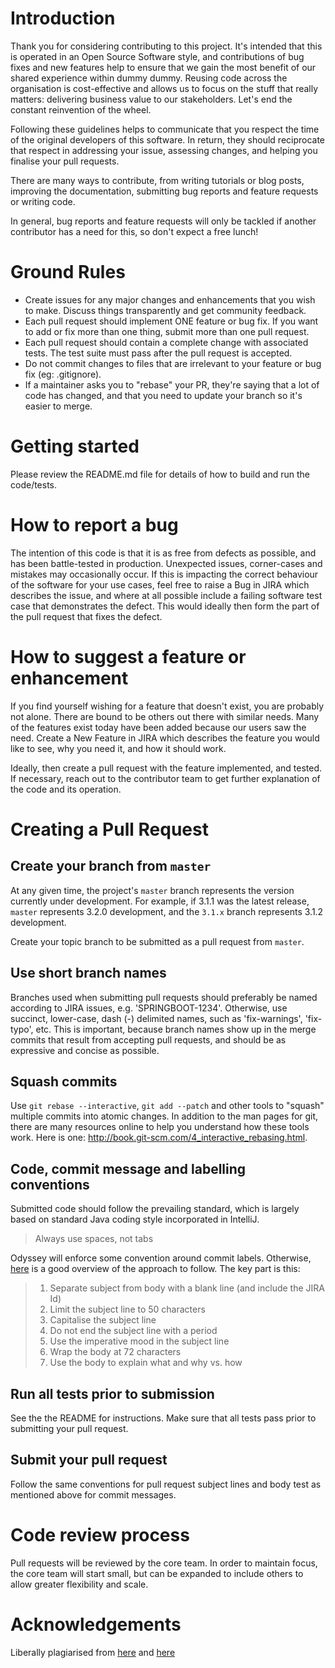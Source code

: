 # Introduction

Thank you for considering contributing to this project. It's intended that this is operated in an Open Source Software style, and contributions of bug fixes and new features help to ensure that we gain the most benefit of our shared experience within dummy dummy. Reusing code across the organisation is cost-effective and allows us to focus on the stuff that really matters: delivering business value to our stakeholders. Let's end the constant reinvention of the wheel.

Following these guidelines helps to communicate that you respect the time of the original developers of this software. In return, they should reciprocate that respect in addressing your issue, assessing changes, and helping you finalise your pull requests.

There are many ways to contribute, from writing tutorials or blog posts, improving the documentation, submitting bug reports and feature requests or writing code.

In general, bug reports and feature requests will only be tackled if another contributor has a need for this, so don't expect a free lunch!

# Ground Rules
* Create issues for any major changes and enhancements that you wish to make. Discuss things transparently and get community feedback.
* Each pull request should implement ONE feature or bug fix. If you want to add or fix more than one thing, submit more than one pull request.
* Each pull request should contain a complete change with associated tests.  The test suite must pass after the pull request is accepted.
* Do not commit changes to files that are irrelevant to your feature or bug fix (eg: .gitignore).
* If a maintainer asks you to "rebase" your PR, they're saying that a lot of code has changed, and that you need to update your branch so it's easier to merge.

# Getting started
Please review the README.md file for details of how to build and run the code/tests.

# How to report a bug
The intention of this code is that it is as free from defects as possible, and has been battle-tested in production.  Unexpected issues, corner-cases and mistakes may occasionally occur.  If this is impacting the correct behaviour of the software for your use cases, feel free to raise a Bug in JIRA which describes the issue, and where at all possible include a failing software test case that demonstrates the defect.  This would ideally then form the part of the pull request that fixes the defect.

# How to suggest a feature or enhancement
If you find yourself wishing for a feature that doesn't exist, you are probably not alone. There are bound to be others out there with similar needs. Many of the features exist today have been added because our users saw the need. Create a New Feature in JIRA which describes the feature you would like to see, why you need it, and how it should work.

Ideally, then create a pull request with the feature implemented, and tested.  If necessary, reach out to the contributor team to get further explanation of the code and its operation.

# Creating a Pull Request

## Create your branch from `master`
At any given time, the project's `master` branch represents the version
currently under development. For example, if 3.1.1 was the latest release,
`master` represents 3.2.0 development, and the `3.1.x` branch represents 3.1.2 development.

Create your topic branch to be submitted as a pull request from `master`.

## Use short branch names
Branches used when submitting pull requests should preferably be named
according to JIRA issues, e.g. 'SPRINGBOOT-1234'. Otherwise, use succinct, lower-case,
dash (-) delimited names, such as 'fix-warnings', 'fix-typo', etc. This is
important, because branch names show up in the merge commits that result from
accepting pull requests, and should be as expressive and concise as possible.

## Squash commits
Use `git rebase --interactive`, `git add --patch` and other tools to "squash"
multiple commits into atomic changes. In addition to the man pages for git,
there are many resources online to help you understand how these tools work.
Here is one: http://book.git-scm.com/4_interactive_rebasing.html.

## Code, commit message and labelling conventions
Submitted code should follow the prevailing standard, which is largely based on standard Java coding style incorporated in IntelliJ.
> Always use spaces, not tabs

Odyssey will enforce some convention around commit labels. Otherwise, [here](https://chris.beams.io/posts/git-commit/) is a good overview of the approach to follow.  The key part is this:

>1. Separate subject from body with a blank line (and include the JIRA Id)
>2. Limit the subject line to 50 characters
>3. Capitalise the subject line
>4. Do not end the subject line with a period
>5. Use the imperative mood in the subject line
>6. Wrap the body at 72 characters
>7. Use the body to explain what and why vs. how

## Run all tests prior to submission

See the the README for instructions. Make
sure that all tests pass prior to submitting your pull request.


## Submit your pull request

Follow the same conventions for pull request subject lines and body test as mentioned above
for commit messages.


# Code review process
Pull requests will be reviewed by the core team.  In order to maintain focus, the core team will start small, but can be expanded to include others to allow greater flexibility and scale.

# Acknowledgements
Liberally plagiarised from [here](https://github.com/spring-projects/spring-framework/blob/30bce7/CONTRIBUTING.md)
and [here](https://github.com/nayafia/contributing-template/blob/master/CONTRIBUTING-template.md)
